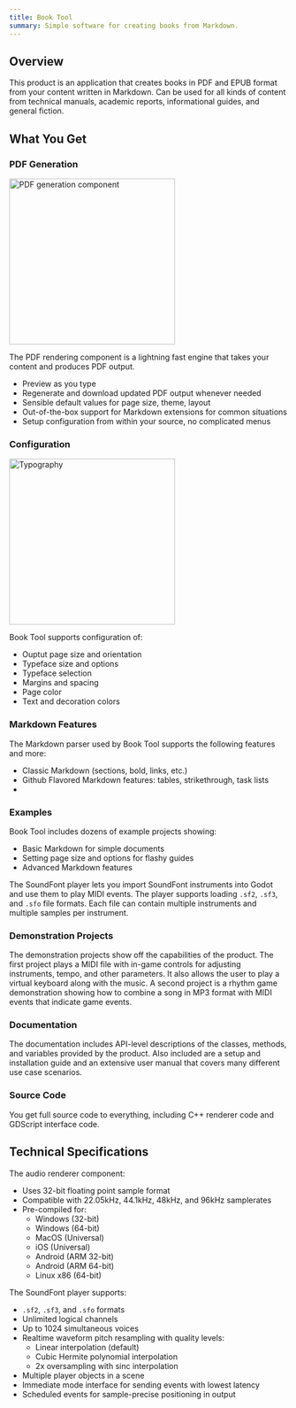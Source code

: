 ```yaml
---
title: Book Tool
summary: Simple software for creating books from Markdown.
---
```


## Overview

This product is an application that creates books in PDF and EPUB format from
your content written in Markdown. Can be used for all kinds of content from
technical manuals, academic reports, informational guides, and general fiction.

## What You Get

### PDF Generation

<img src="/images/book.jpg" alt="PDF generation component" width=300>

The PDF rendering component is a lightning fast engine that takes your content
and produces PDF output.
* Preview as you type
* Regenerate and download updated PDF output whenever needed
* Sensible default values for page size, theme, layout
* Out-of-the-box support for Markdown extensions for common situations
* Setup configuration from within your source, no complicated menus
<!--
* Errors and warnings in source content will be shown for debugging but do not stop output generation
-->


### Configuration

<img src="/images/letters.jpg" alt="Typography" width=300>

Book Tool supports configuration of:
* Ouptut page size and orientation
* Typeface size and options
* Typeface selection
* Margins and spacing
* Page color
* Text and decoration colors

### Markdown Features

The Markdown parser used by Book Tool supports the following features and more:
* Classic Markdown (sections, bold, links, etc.)
* Github Flavored Markdown features: tables, strikethrough, task lists
* 

### Examples

Book Tool includes dozens of example projects showing:
* Basic Markdown for simple documents
* Setting page size and options for flashy guides
* Advanced Markdown features

The SoundFont player lets you import SoundFont instruments into Godot and use
them to play MIDI events. The player supports loading `.sf2`, `.sf3`, and `.sfo`
file formats. Each file can contain multiple instruments and multiple samples
per instrument.

### Demonstration Projects

The demonstration projects show off the capabilities of the product. The first
project plays a MIDI file with in-game controls for adjusting instruments,
tempo, and other parameters. It also allows the user to play a virtual keyboard
along with the music. A second project is a rhythm game demonstration showing
how to combine a song in MP3 format with MIDI events that indicate game events.

### Documentation

The documentation includes API-level descriptions of the classes, methods, and
variables provided by the product. Also included are a setup and installation
guide and an extensive user manual that covers many different use case
scenarios.

### Source Code

You get full source code to everything, including C++ renderer code and
GDScript interface code.

## Technical Specifications

The audio renderer component:
* Uses 32-bit floating point sample format
* Compatible with 22.05kHz, 44.1kHz, 48kHz, and 96kHz samplerates
* Pre-compiled for:
    * Windows (32-bit)
    * Windows (64-bit)
    * MacOS (Universal)
    * iOS (Universal)
    * Android (ARM 32-bit)
    * Android (ARM 64-bit)
    * Linux x86 (64-bit)

The SoundFont player supports:
* `.sf2`, `.sf3`, and `.sfo` formats
* Unlimited logical channels
* Up to 1024 simultaneous voices
* Realtime waveform pitch resampling with quality levels:
    * Linear interpolation (default)
    * Cubic Hermite polynomial interpolation
    * 2x oversampling with sinc interpolation
* Multiple player objects in a scene
* Immediate mode interface for sending events with lowest latency
* Scheduled events for sample-precise positioning in output
